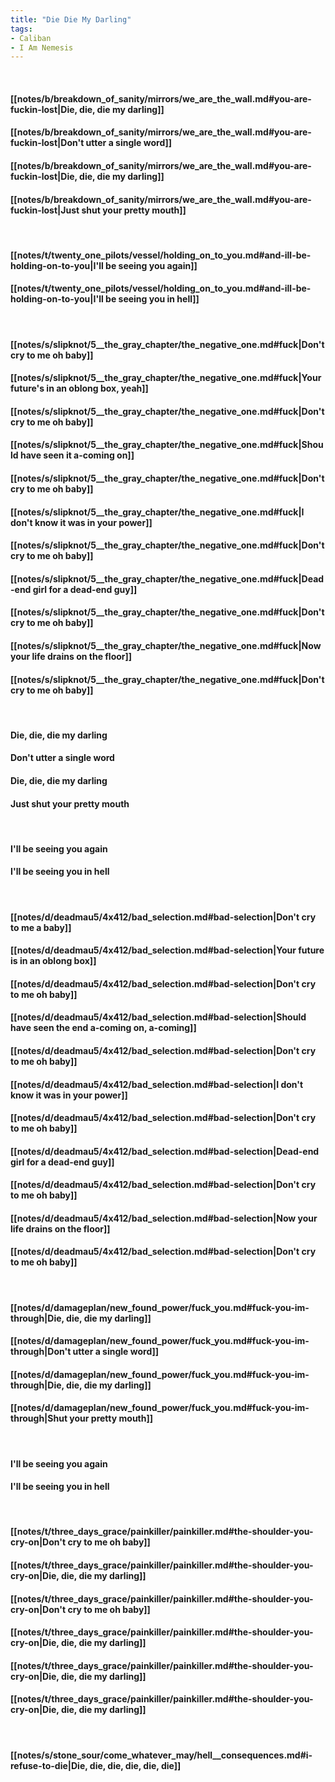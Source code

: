 ```yaml
---
title: "Die Die My Darling"
tags:
- Caliban
- I Am Nemesis
---
```

&nbsp;
#### [[notes/b/breakdown_of_sanity/mirrors/we_are_the_wall.md#you-are-fuckin-lost|Die, die, die my darling]]
#### [[notes/b/breakdown_of_sanity/mirrors/we_are_the_wall.md#you-are-fuckin-lost|Don't utter a single word]]
#### [[notes/b/breakdown_of_sanity/mirrors/we_are_the_wall.md#you-are-fuckin-lost|Die, die, die my darling]]
#### [[notes/b/breakdown_of_sanity/mirrors/we_are_the_wall.md#you-are-fuckin-lost|Just shut your pretty mouth]]
&nbsp;
#### [[notes/t/twenty_one_pilots/vessel/holding_on_to_you.md#and-ill-be-holding-on-to-you|I'll be seeing you again]]
#### [[notes/t/twenty_one_pilots/vessel/holding_on_to_you.md#and-ill-be-holding-on-to-you|I'll be seeing you in hell]]
&nbsp;
#### [[notes/s/slipknot/5__the_gray_chapter/the_negative_one.md#fuck|Don't cry to me oh baby]]
#### [[notes/s/slipknot/5__the_gray_chapter/the_negative_one.md#fuck|Your future's in an oblong box, yeah]]
#### [[notes/s/slipknot/5__the_gray_chapter/the_negative_one.md#fuck|Don't cry to me oh baby]]
#### [[notes/s/slipknot/5__the_gray_chapter/the_negative_one.md#fuck|Should have seen it a-coming on]]
#### [[notes/s/slipknot/5__the_gray_chapter/the_negative_one.md#fuck|Don't cry to me oh baby]]
#### [[notes/s/slipknot/5__the_gray_chapter/the_negative_one.md#fuck|I don't know it was in your power]]
#### [[notes/s/slipknot/5__the_gray_chapter/the_negative_one.md#fuck|Don't cry to me oh baby]]
#### [[notes/s/slipknot/5__the_gray_chapter/the_negative_one.md#fuck|Dead-end girl for a dead-end guy]]
#### [[notes/s/slipknot/5__the_gray_chapter/the_negative_one.md#fuck|Don't cry to me oh baby]]
#### [[notes/s/slipknot/5__the_gray_chapter/the_negative_one.md#fuck|Now your life drains on the floor]]
#### [[notes/s/slipknot/5__the_gray_chapter/the_negative_one.md#fuck|Don't cry to me oh baby]]
&nbsp;
#### Die, die, die my darling
#### Don't utter a single word
#### Die, die, die my darling
#### Just shut your pretty mouth
&nbsp;
#### I'll be seeing you again
#### I'll be seeing you in hell
&nbsp;
#### [[notes/d/deadmau5/4x412/bad_selection.md#bad-selection|Don't cry to me a baby]]
#### [[notes/d/deadmau5/4x412/bad_selection.md#bad-selection|Your future is in an oblong box]]
#### [[notes/d/deadmau5/4x412/bad_selection.md#bad-selection|Don't cry to me oh baby]]
#### [[notes/d/deadmau5/4x412/bad_selection.md#bad-selection|Should have seen the end a-coming on, a-coming]]
#### [[notes/d/deadmau5/4x412/bad_selection.md#bad-selection|Don't cry to me oh baby]]
#### [[notes/d/deadmau5/4x412/bad_selection.md#bad-selection|I don't know it was in your power]]
#### [[notes/d/deadmau5/4x412/bad_selection.md#bad-selection|Don't cry to me oh baby]]
#### [[notes/d/deadmau5/4x412/bad_selection.md#bad-selection|Dead-end girl for a dead-end guy]]
#### [[notes/d/deadmau5/4x412/bad_selection.md#bad-selection|Don't cry to me oh baby]]
#### [[notes/d/deadmau5/4x412/bad_selection.md#bad-selection|Now your life drains on the floor]]
#### [[notes/d/deadmau5/4x412/bad_selection.md#bad-selection|Don't cry to me oh baby]]
&nbsp;
#### [[notes/d/damageplan/new_found_power/fuck_you.md#fuck-you-im-through|Die, die, die my darling]]
#### [[notes/d/damageplan/new_found_power/fuck_you.md#fuck-you-im-through|Don't utter a single word]]
#### [[notes/d/damageplan/new_found_power/fuck_you.md#fuck-you-im-through|Die, die, die my darling]]
#### [[notes/d/damageplan/new_found_power/fuck_you.md#fuck-you-im-through|Shut your pretty mouth]]
&nbsp;
#### I'll be seeing you again
#### I'll be seeing you in hell
&nbsp;
#### [[notes/t/three_days_grace/painkiller/painkiller.md#the-shoulder-you-cry-on|Don't cry to me oh baby]]
#### [[notes/t/three_days_grace/painkiller/painkiller.md#the-shoulder-you-cry-on|Die, die, die my darling]]
#### [[notes/t/three_days_grace/painkiller/painkiller.md#the-shoulder-you-cry-on|Don't cry to me oh baby]]
#### [[notes/t/three_days_grace/painkiller/painkiller.md#the-shoulder-you-cry-on|Die, die, die my darling]]
#### [[notes/t/three_days_grace/painkiller/painkiller.md#the-shoulder-you-cry-on|Die, die, die my darling]]
#### [[notes/t/three_days_grace/painkiller/painkiller.md#the-shoulder-you-cry-on|Die, die, die my darling]]
&nbsp;
#### [[notes/s/stone_sour/come_whatever_may/hell__consequences.md#i-refuse-to-die|Die, die, die, die, die, die]]
